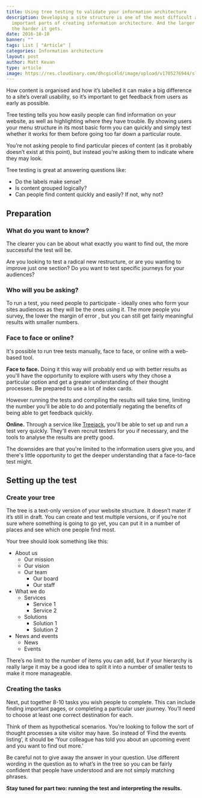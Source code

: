 ```yaml
---
title: Using tree testing to validate your information architecture
description: Developing a site structure is one of the most difficult and
  important parts of creating information architecture. And the larger the site,
  the harder it gets.
date: 2016-10-10
banner: ""
tags: List [ "Article" ]
categories: Information architecture
layout: post
author: Matt Kevan
type: article
image: https://res.cloudinary.com/dhcgic4ld/image/upload/v1705276944/slc1/398.png
---
```

How content is organised and how it’s labelled it can make a big difference to a site’s overall usability, so it’s important to get feedback from users as early as possible.

Tree testing tells you how easily people can find information on your website, as well as highlighting where they have trouble. By showing users your menu structure in its most basic form you can quickly and simply test whether it works for them before going too far down a particular route.

You’re not asking people to find particular pieces of content (as it probably doesn’t exist at this point), but instead you’re asking them to indicate where they may look.

Tree testing is great at answering questions like:

- Do the labels make sense?
- Is content grouped logically?
- Can people find content quickly and easily? If not, why not?

## Preparation

### What do you want to know?

The clearer you can be about what exactly you want to find out, the more successful the test will be. 

Are you looking to test a radical new restructure, or are you wanting to improve just one section? Do you want to test specific journeys for your audiences? 

### Who will you be asking?

To run a test, you need people to participate - ideally ones who form your sites audiences as they will be the ones using it. The more people you survey, the lower the margin of error , but you can still get fairly meaningful results with smaller numbers.

### Face to face or online?

It's possible to run tree tests manually, face to face, or online with a web-based tool.

**Face to face.** Doing it this way will probably end up with better results as you'll have the opportunity to explore with users why they chose a particular option and get a greater understanding of their thought processes. Be prepared to use a lot of index cards.

However running the tests and compiling the results will take time, limiting the number you'll be able to do and potentially negating the benefits of being able to get feedback quickly. 

**Online.** Through a service like [Treejack](https://www.optimalworkshop.com/treejack), you'll be able to set up and run a test very quickly. They'll even recruit testers for you if necessary, and the tools to analyse the results are pretty good.

The downsides are that you're limited to the information users give you, and there's little opportunity to get the deeper understanding that a face-to-face test might.

## Setting up the test

### Create your tree

The tree is a text-only version of your website structure. It doesn’t mater if it’s still in draft. You can create and test multiple versions, or if you’re not sure where something is going to go yet, you can put it in a number of places and see which one people find most.

Your tree should look something like this:

- About us
  - Our mission
  - Our vision
  - Our team
    - Our board
    - Our staff
- What we do
  - Services
    - Service 1
    - Service 2
  - Solutions
    - Solution 1
    - Solution 2
- News and events
  - News
  - Events

There’s no limit to the number of items you can add, but if your hierarchy is really large it may be a good idea to split it into a number of smaller tests to make it more manageable.

### Creating the tasks

Next, put together 8-10 tasks you wish people to complete. This can include finding important pages, or completing a particular user journey. You’ll need to choose at least one correct destination for each.

Think of them as hypothetical scenarios. You’re looking to follow the sort of thought processes a site visitor may have. So instead of ‘Find the events listing’, it should be ‘Your colleague has told you about an upcoming event and you want to find out more.’

Be careful not to give away the answer in your question. Use different wording in the question as to what’s in the tree so you can be fairly confident that people have understood and are not simply matching phrases.

**Stay tuned for part two: running the test and interpreting the results.**

